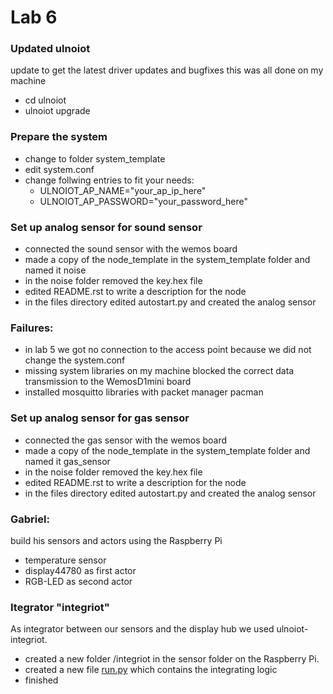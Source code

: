 # Lab 6

### Updated ulnoiot
update to get the latest driver updates and bugfixes
this was all done on my machine
- cd ulnoiot
- ulnoiot upgrade

### Prepare the system
- change to folder system_template
- edit system.conf
- change follwing entries to fit your needs:
	- ULNOIOT_AP_NAME="your_ap_ip_here"
	- ULNOIOT_AP_PASSWORD="your_password_here"

### Set up analog sensor for sound sensor
- connected the sound sensor with the wemos board
- made a copy of the node_template in the system_template folder and named it noise
- in the noise folder removed the key.hex file
- edited README.rst to write a description for the node
- in the files directory edited autostart.py and created the analog sensor

### Failures:
- in lab 5 we got no connection to the access point because we did not change the system.conf
- missing system libraries on my machine blocked the correct data transmission to the WemosD1mini board
- installed mosquitto libraries with packet manager pacman

### Set up analog sensor for gas sensor
- connected the gas sensor with the wemos board
- made a copy of the node_template in the system_template folder and named it gas_sensor
- in the noise folder removed the key.hex file
- edited README.rst to write a description for the node
- in the files directory edited autostart.py and created the analog sensor

### Gabriel:
build his sensors and actors using the Raspberry Pi
- temperature sensor
- display44780 as first actor
- RGB-LED as second actor

### Itegrator "integriot"
As integrator between our sensors and the display hub we used ulnoiot-integriot.

- created a new folder /integriot in the sensor folder on the Raspberry Pi.
- created a new file [run.py](https://github.com/Ryanor/iot/tree/master/Portfolio/Lab/Exercise06/Project01_ulnoiot/integriot/run.py) which contains the integrating logic
- finished
